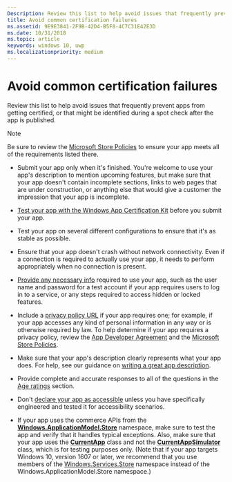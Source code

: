 ```yaml
---
Description: Review this list to help avoid issues that frequently prevent apps from getting certified, or that might be identified during a spot check after the app is published.
title: Avoid common certification failures
ms.assetid: 9E9E3841-2F9B-42D4-B5F8-4C7C31E42E3D
ms.date: 10/31/2018
ms.topic: article
keywords: windows 10, uwp
ms.localizationpriority: medium
---
```

# Avoid common certification failures


Review this list to help avoid issues that frequently prevent apps from getting certified, or that might be identified during a spot check after the app is published.

> [!NOTE]
> Be sure to review the [Microsoft Store Policies](https://docs.microsoft.com/legal/windows/agreements/store-policies) to ensure your app meets all of the requirements listed there.

-   Submit your app only when it's finished. You're welcome to use your app's description to mention upcoming features, but make sure that your app doesn't contain incomplete sections, links to web pages that are under construction, or anything else that would give a customer the impression that your app is incomplete.

-   [Test your app with the Windows App Certification Kit](../debug-test-perf/windows-app-certification-kit.md) before you submit your app.

-   Test your app on several different configurations to ensure that it's as stable as possible.

-   Ensure that your app doesn't crash without network connectivity. Even if a connection is required to actually use your app, it needs to perform appropriately when no connection is present.

-   [Provide any necessary info](notes-for-certification.md) required to use your app, such as the user name and password for a test account if your app requires users to log in to a service, or any steps required to access hidden or locked features.

-   Include a [privacy policy URL](enter-app-properties.md#privacy-policy-url) if your app requires one; for example, if your app accesses any kind of personal information in any way or is otherwise required by law. To help determine if your app requires a privacy policy, review the [App Developer Agreement](https://docs.microsoft.com/legal/windows/agreements/app-developer-agreement) and the [Microsoft Store Policies](https://docs.microsoft.com/legal/windows/agreements/store-policies).

-   Make sure that your app's description clearly represents what your app does. For help, see our guidance on [writing a great app description](write-a-great-app-description.md).

-   Provide complete and accurate responses to all of the questions in the [Age ratings](age-ratings.md) section.

-   Don't [declare your app as accessible](product-declarations.md#this-app-has-been-tested-to-meet-accessibility-guidelines) unless you have specifically engineered and tested it for accessibility scenarios.

-   If your app uses the commerce APIs from the [**Windows.ApplicationModel.Store**](https://docs.microsoft.com/uwp/api/Windows.ApplicationModel.Store) namespace, make sure to test the app and verify that it handles typical exceptions. Also, make sure that your app uses the [**CurrentApp**](https://docs.microsoft.com/uwp/api/Windows.ApplicationModel.Store.CurrentApp) class and not the [**CurrentAppSimulator**](https://docs.microsoft.com/uwp/api/Windows.ApplicationModel.Store.CurrentAppSimulator) class, which is for testing purposes only. (Note that if your app targets Windows 10, version 1607 or later, we recommend that you use members of the [Windows.Services.Store](https://docs.microsoft.com/uwp/api/windows.services.store) namespace instead of the Windows.ApplicationModel.Store namespace.)


 

 




